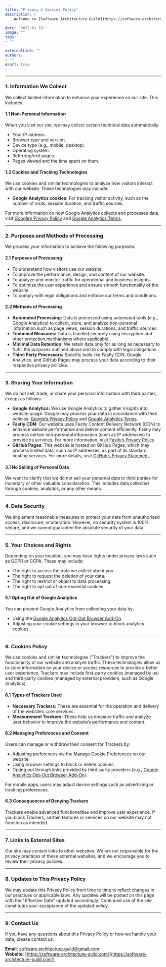 ```yaml
---
title: "Privacy & Cookies Policy"
description: |
    Welcome to [Software Architecture Guild](https://software-architecture-guild.com/) ("we," "our," or "us"). Your privacy is important to us, and we are committed to safeguarding your personal information. This Privacy Policy explains how we collect, use, and protect your information when you visit our website.

date: "2025-01-19"
image: ""                  
tags:                       
- ""

externalLink: ""            
authors:
- ""
draft: true
---
```

---

### 1. Information We Collect

We collect limited information to enhance your experience on our site. This includes:

#### 1.1 Non-Personal Information

When you visit our site, we may collect certain technical data automatically:

- Your IP address.
- Browser type and version.
- Device type (e.g., mobile, desktop).
- Operating system.
- Referring/exit pages.
- Pages viewed and the time spent on them.

#### 1.2 Cookies and Tracking Technologies

We use cookies and similar technologies to analyze how visitors interact with our website. These technologies may include:

- **Google Analytics cookies:** For tracking visitor activity, such as the number of visits, session duration, and traffic sources.

For more information on how Google Analytics collects and processes data, visit [Google’s Privacy Policy](https://policies.google.com/privacy) and [Google Analytics Terms](https://marketingplatform.google.com/about/analytics/terms/us/).

---

### 2. Purposes and Methods of Processing

We process your information to achieve the following purposes:

#### 2.1 Purposes of Processing

- To understand how visitors use our website.
- To improve the performance, design, and content of our website.
- To analyze and monitor traffic for operational and business insights.
- To optimize the user experience and ensure smooth functionality of the website.
- To comply with legal obligations and enforce our terms and conditions.

#### 2.2 Methods of Processing

- **Automated Processing:** Data is processed using automated tools (e.g., Google Analytics) to collect, store, and analyze non-personal information such as page views, session durations, and traffic sources.
- **Technical Measures:** Data is handled securely using encryption and other protection mechanisms where applicable.
- **Minimal Data Retention:** We retain data only for as long as necessary to fulfill the purposes outlined above and to comply with legal obligations.
- **Third-Party Processors:** Specific tools like Fastly CDN, Google Analytics, and GitHub Pages may process your data according to their respective privacy policies.

---

### 3. Sharing Your Information

We do not sell, trade, or share your personal information with third parties, except as follows:

- **Google Analytics:** We use Google Analytics to gather insights into website usage. Google may process your data in accordance with their policies: [Google’s Privacy Policy](https://policies.google.com/privacy) and [Google Analytics Terms](https://marketingplatform.google.com/about/analytics/terms/us/).
- **Fastly CDN:** Our website uses Fastly Content Delivery Network (CDN) to enhance website performance and deliver content efficiently. Fastly may process certain non-personal information (such as IP addresses) to provide its services. For more information, visit [Fastly’s Privacy Policy](https://www.fastly.com/privacy).
- **GitHub Pages:** This website is hosted on GitHub Pages, which may process limited data, such as IP addresses, as part of its standard hosting services. For more details, visit [GitHub’s Privacy Statement](https://docs.github.com/en/site-policy/privacy-policies/github-privacy-statement).

#### 3.1 No Selling of Personal Data

We want to clarify that we do not sell your personal data to third parties for monetary or other valuable consideration. This includes data collected through cookies, analytics, or any other means.

---

### 4. Data Security

We implement reasonable measures to protect your data from unauthorized access, disclosure, or alteration. However, no security system is 100% secure, and we cannot guarantee the absolute security of your data.

---

### 5. Your Choices and Rights

Depending on your location, you may have rights under privacy laws such as GDPR or CCPA. These may include:

- The right to access the data we collect about you.
- The right to request the deletion of your data.
- The right to restrict or object to data processing.
- The right to opt out of non-essential cookies.

#### 5.1 Opting Out of Google Analytics

You can prevent Google Analytics from collecting your data by:

- Using the [Google Analytics Opt-Out Browser Add-On](https://tools.google.com/dlpage/gaoptout).
- Adjusting your cookie settings in your browser to block analytics cookies.

---

### 6. Cookies Policy

We use cookies and similar technologies ("Trackers") to improve the functionality of our website and analyze traffic. These technologies allow us to store information on your device or access resources to provide a better user experience. Trackers may include first-party cookies (managed by us) and third-party cookies (managed by external providers, such as Google Analytics).

#### 6.1 Types of Trackers Used

- **Necessary Trackers:** These are essential for the operation and delivery of the website’s core services.
- **Measurement Trackers:** These help us measure traffic and analyze user behavior to improve the website’s performance and content.

#### 6.2 Managing Preferences and Consent

Users can manage or withdraw their consent for Trackers by:

- Adjusting preferences via the <a href="#" id="manage-cookies-link">Manage Cookie Preferences</a> on our website.
- Using browser settings to block or delete cookies.
- Opting out through links provided by third-party providers (e.g., [Google Analytics Opt-Out Browser Add-On](https://tools.google.com/dlpage/gaoptout)).

For mobile apps, users may adjust device settings such as advertising or tracking preferences.

#### 6.3 Consequences of Denying Trackers

Trackers enable advanced functionalities and improve user experience. If you block Trackers, certain features or services on our website may not function as intended.

---

### 7. Links to External Sites

Our site may contain links to other websites. We are not responsible for the privacy practices of these external websites, and we encourage you to review their privacy policies.

---

### 8. Updates to This Privacy Policy

We may update this Privacy Policy from time to time to reflect changes in our practices or applicable laws. Any updates will be posted on this page with the "Effective Date" updated accordingly. Continued use of the site constitutes your acceptance of the updated policy.

---

### 9. Contact Us

If you have any questions about this Privacy Policy or how we handle your data, please contact us:

**Email:** [software.architecture.guild@gmail.com](mailto:software.architecture.guild@gmail.com)  
**Website:** [https://software-architecture-guild.com/](https://software-architecture-guild.com/)
